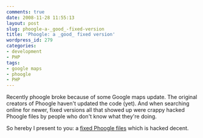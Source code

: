 ```yaml
---
comments: true
date: 2008-11-28 11:55:13
layout: post
slug: phoogle-a-_good_-fixed-version
title: 'Phoogle: a _good_ fixed version'
wordpress_id: 279
categories:
- development
- PHP
tags:
- google maps
- phoogle
- PHP
---
```


Recently phoogle broke because of some Google maps update. The original creators of Phoogle haven't updated the code (yet). And when searching online for newer, fixed versions all that showed up were crappy hacked Phoogle files by people who don't know what they're doing.

So hereby I present to you: a [fixed Phoogle files](/images/uploads/2008/11/phoogle.zip) which is hacked decent.
